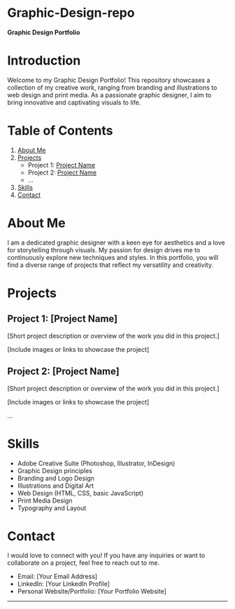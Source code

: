 # Graphic-Design-repo
**Graphic Design Portfolio**

# Introduction

Welcome to my Graphic Design Portfolio! This repository showcases a collection of my creative work, ranging from branding and illustrations to web design and print media. As a passionate graphic designer, I aim to bring innovative and captivating visuals to life.

# Table of Contents

1. [About Me](#about-me)
2. [Projects](#projects)
   - Project 1: [Project Name](#project-1)
   - Project 2: [Project Name](#project-2)
   - ...
3. [Skills](#skills)
4. [Contact](#contact)

# About Me

I am a dedicated graphic designer with a keen eye for aesthetics and a love for storytelling through visuals. My passion for design drives me to continuously explore new techniques and styles. In this portfolio, you will find a diverse range of projects that reflect my versatility and creativity.

# Projects

## Project 1: [Project Name]

[Short project description or overview of the work you did in this project.]

[Include images or links to showcase the project]

## Project 2: [Project Name]

[Short project description or overview of the work you did in this project.]

[Include images or links to showcase the project]

...

# Skills

- Adobe Creative Suite (Photoshop, Illustrator, InDesign)
- Graphic Design principles
- Branding and Logo Design
- Illustrations and Digital Art
- Web Design (HTML, CSS, basic JavaScript)
- Print Media Design
- Typography and Layout

# Contact

I would love to connect with you! If you have any inquiries or want to collaborate on a project, feel free to reach out to me.

- Email: [Your Email Address]
- LinkedIn: [Your LinkedIn Profile]
- Personal Website/Portfolio: [Your Portfolio Website]

---
